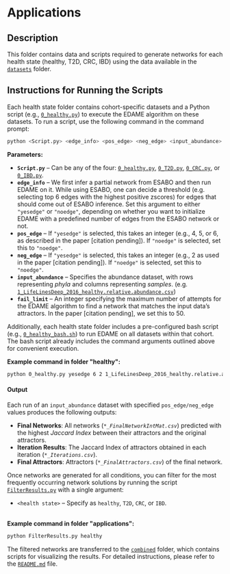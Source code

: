 # Applications

## Description
This folder contains data and scripts required to generate networks for each health state (healthy, T2D, CRC, IBD) using the data available in the [`datasets`](https://github.com/Jojo6297/edame/tree/main/datasets) folder.

## Instructions for Running the Scripts
Each health state folder contains cohort-specific datasets and a Python script (e.g., [`0_healthy.py`](https://github.com/Jojo6297/edame/blob/main/applications/healthy/0_healthy.py)) to execute the EDAME algorithm on these datasets. To run a script, use the following command in the command prompt:

```bash
python <Script.py> <edge_info> <pos_edge> <neg_edge> <input_abundance> <fail_limit>
```

**Parameters:**
- **`Script.py`** – Can be any of the four: [`0_healthy.py`](https://github.com/Jojo6297/edame/blob/main/applications/healthy/0_healthy.py), [`0_T2D.py`](https://github.com/Jojo6297/edame/blob/main/applications/T2D/0_T2D.py), [`0_CRC.py`](https://github.com/Jojo6297/edame/blob/main/applications/CRC/0_CRC.py), or [`0_IBD.py`](https://github.com/Jojo6297/edame/blob/main/applications/IBD/0_IBD.py).
- **`edge_info`** – We first infer a partial network from ESABO and then run EDAME on it. While using ESABO, one can decide a threshold (e.g. selecting top 6 edges with the highest positive zscores) for edges that should come out of ESABO inference. Set this argument to either `"yesedge"` or `"noedge"`, depending on whether you want to initialize EDAME with a predefined number of edges from the ESABO network or not.
- **`pos_edge`** – If `"yesedge"` is selected, this takes an integer (e.g., 4, 5, or 6, as described in the paper [citation pending]). If `"noedge"` is selected, set this to `"noedge"`.
- **`neg_edge`** – If `"yesedge"` is selected, this takes an integer (e.g., 2 as used in the paper [citation pending]). If `"noedge"` is selected, set this to `"noedge"`.
- **`input_abundance`** – Specifies the abundance dataset, with rows representing *phyla* and columns representing *samples*. (e.g. [`1_LifeLinesDeep_2016_healthy.relative.abundance.csv`](https://github.com/Jojo6297/edame/blob/main/applications/healthy/1_LifeLinesDeep_2016_healthy.relative.abundance.csv))
- **`fail_limit`** – An integer specifying the maximum number of attempts for the EDAME algorithm to find a network that matches the input data’s attractors. In the paper [citation pending], we set this to 50.

Additionally, each health state folder includes a pre-configured bash script (e.g., [`0_healthy_bash.sh`](https://github.com/Jojo6297/edame/blob/main/applications/healthy/0_healthy_bash.sh)) to run EDAME on all datasets within that cohort. The bash script already includes the command arguments outlined above for convenient execution.


**Example command in folder "healthy":**
```bash
python 0_healthy.py yesedge 6 2 1_LifeLinesDeep_2016_healthy.relative.abundance.csv 50
```

#### Output
Each run of an `input_abundance` dataset with specified `pos_edge/neg_edge` values produces the following outputs:
- **Final Networks**: All networks (*`*_FinalNetworkIntMat.csv`*) predicted with the highest *Jaccard Index* between their attractors and the original attractors.
- **Iteration Results**: The Jaccard Index of attractors obtained in each iteration (*`*_Iterations.csv`*).
- **Final Attractors**: Attractors (*`*_FinalAttractors.csv`*) of the final network.

Once networks are generated for all conditions, you can filter for the most frequently occurring network solutions by running the script [`FilterResults.py`](https://github.com/Jojo6297/edame/blob/main/applications/FilterResults.py) with a single argument:
- `<health state>` – Specify as `healthy`, `T2D`, `CRC`, or `IBD`. <br><br>

**Example command in folder "applications":**
```bash
python FilterResults.py healthy
```

The filtered networks are transferred to the [`combined`](https://github.com/Jojo6297/edame/tree/main/applications/combined) folder, which contains scripts for visualizing the results. For detailed instructions, please refer to the [`README.md`](https://github.com/Jojo6297/edame/blob/main/applications/combined/README.md) file.